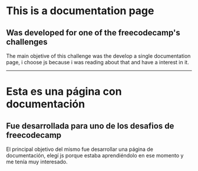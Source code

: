 # This is a documentation page
## Was developed for one of the freecodecamp's challenges
The main objetive of this challenge was the develop a single documentation page, i choose js because i was reading about that and have a interest in it.

---

# Esta es una página con documentación
## Fue desarrollada para uno de los desafios de freecodecamp
El principal objetivo del mismo fue desarrollar una página de documentación, elegí js porque estaba aprendiéndolo en ese momento y me tenía muy interesado.